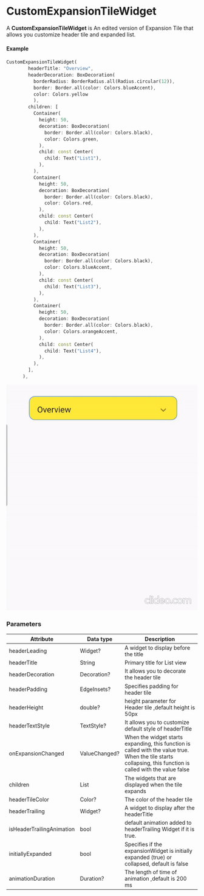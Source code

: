 # CustomExpansionTileWidget

A **CustomExpansionTileWidget** is An edited version of Expansion Tile that allows you customize header tile and expanded list.

#### Example
```dart
CustomExpansionTileWidget(
        headerTitle: "Overview",
        headerDecoration: BoxDecoration(
          borderRadius: BorderRadius.all(Radius.circular(12)),
          border: Border.all(color: Colors.blueAccent),
          color: Colors.yellow
          ),
        children: [
          Container(
            height: 50,
            decoration: BoxDecoration(
              border: Border.all(color: Colors.black),
              color: Colors.green,
            ),
            child: const Center(
              child: Text("List1"),
            ),
          ),
          Container(
            height: 50,
            decoration: BoxDecoration(
              border: Border.all(color: Colors.black),
              color: Colors.red,
            ),
            child: const Center(
              child: Text("List2"),
            ),
          ),
          Container(
            height: 50,
            decoration: BoxDecoration(
              border: Border.all(color: Colors.black),
              color: Colors.blueAccent,
            ),
            child: const Center(
              child: Text("List3"),
            ),
          ),
          Container(
            height: 50,
            decoration: BoxDecoration(
              border: Border.all(color: Colors.black),
              color: Colors.orangeAccent,
            ),
            child: const Center(
              child: Text("List4"),
            ),
          ),
        ],
      ),
```
<img src="https://github.com/srtraj/expansion_tile_widget/blob/master/assets/ezgif-6-1e5f476b9b.gif">


### Parameters

Attribute | Data type | Description
--- | --- | --- 
headerLeading | Widget? | A widget to display before the title
headerTitle | String | Primary title for List view
headerDecoration | Decoration? | It allows you to decorate the header tile
headerPadding | EdgeInsets? | Specifies padding for header tile
headerHeight | double? | height parameter for Header tile ,default height is 50px
headerTextStyle | TextStyle? | It allows you to customize default style of headerTitle
onExpansionChanged  | ValueChanged<bool>? | When the widget starts expanding, this function is called with the value true. When the tile starts collapsing, this function is called with the value false
children | List<Widget> | The widgets that are displayed when the tile expands
headerTileColor | Color? | The color of the header tile
headerTrailing | Widget? | A widget to display after the headerTitle
isHeaderTrailingAnimation| bool |default animation added to headerTrailing Widget if it is true.
initiallyExpanded| bool | Specifies if the expansionWidget is initially expanded (true) or collapsed, default is false
animationDuration| Duration? | The length of time of animation ,default is 200 ms 
